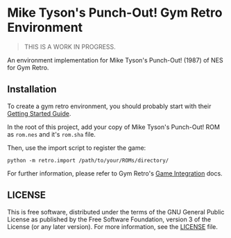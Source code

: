 # Mike Tyson's Punch-Out! Gym Retro Environment

> THIS IS A WORK IN PROGRESS.

An environment implementation for Mike Tyson's Punch-Out! (1987) of NES for Gym
Retro.

## Installation

To create a gym retro environment, you should probably start with their
[Getting Started Guide](https://retro.readthedocs.io/en/latest/getting_started.html).

In the root of this project, add your copy of Mike Tyson's Punch-Out! ROM
as `rom.nes` and it's `rom.sha` file.

Then, use the import script to register the game:

```
python -m retro.import /path/to/your/ROMs/directory/
```

For further information, please refer to Gym Retro's [Game Integration](https://retro.readthedocs.io/en/latest/integration.html) docs.

## LICENSE

This is free software, distributed under the terms of the GNU General Public
License as published by the Free Software Foundation, version 3 of the License
(or any later version). For more information, see the [LICENSE](LICENSE) file.
